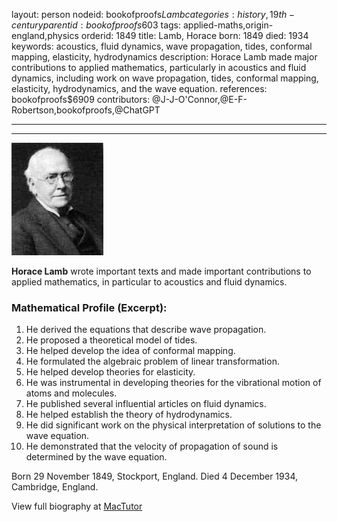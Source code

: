 layout: person
nodeid: bookofproofs$Lamb
categories: history,19th-century
parentid: bookofproofs$603
tags: applied-maths,origin-england,physics
orderid: 1849
title: Lamb, Horace
born: 1849
died: 1934
keywords: acoustics, fluid dynamics, wave propagation, tides, conformal mapping, elasticity, hydrodynamics
description: Horace Lamb made major contributions to applied mathematics, particularly in acoustics and fluid dynamics, including work on wave propagation, tides, conformal mapping, elasticity, hydrodynamics, and the wave equation.
references: bookofproofs$6909
contributors: @J-J-O'Connor,@E-F-Robertson,bookofproofs,@ChatGPT

---



---

![Lamb.jpg](https://github.com/bookofproofs/bookofproofs.github.io/blob/main/_sources/_assets/images/portraits/Lamb.jpg?raw=true)

**Horace Lamb** wrote important texts and made important contributions to applied mathematics, in particular to acoustics and fluid dynamics.

### Mathematical Profile (Excerpt):
1. He derived the equations that describe wave propagation.
2. He proposed a theoretical model of tides.
3. He helped develop the idea of conformal mapping.
4. He formulated the algebraic problem of linear transformation.
5. He helped develop theories for elasticity.
6. He was instrumental in developing theories for the vibrational motion of atoms and molecules.
7. He published several influential articles on fluid dynamics.
8. He helped establish the theory of hydrodynamics.
9. He did significant work on the physical interpretation of solutions to the wave equation.
10. He demonstrated that the velocity of propagation of sound is determined by the wave equation.

Born 29 November 1849, Stockport, England. Died 4 December 1934, Cambridge, England.

View full biography at [MacTutor](https://mathshistory.st-andrews.ac.uk/Biographies/Lamb/)
